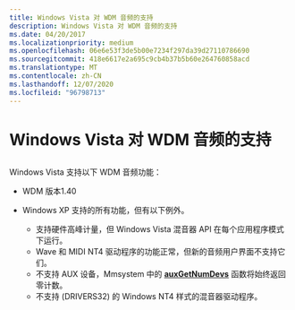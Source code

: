 ```yaml
---
title: Windows Vista 对 WDM 音频的支持
description: Windows Vista 对 WDM 音频的支持
ms.date: 04/20/2017
ms.localizationpriority: medium
ms.openlocfilehash: 06e6e53f3de5b00e7234f297da39d27110786690
ms.sourcegitcommit: 418e6617e2a695c9cb4b37b5b60e264760858acd
ms.translationtype: MT
ms.contentlocale: zh-CN
ms.lasthandoff: 12/07/2020
ms.locfileid: "96798713"
---
```

# <a name="windows-vista-support-for-wdm-audio"></a>Windows Vista 对 WDM 音频的支持


## <span id="windows_xp_support_for_wdm_audio"></span><span id="WINDOWS_XP_SUPPORT_FOR_WDM_AUDIO"></span>


Windows Vista 支持以下 WDM 音频功能：

-   WDM 版本1.40

-   Windows XP 支持的所有功能，但有以下例外。
    -   支持硬件高峰计量，但 Windows Vista 混音器 API 在每个应用程序模式下运行。
    -   Wave 和 MIDI NT4 驱动程序的功能正常，但新的音频用户界面不支持它们。
    -   不支持 AUX 设备，Mmsystem 中的 [**auxGetNumDevs**](/previous-versions/dd756713(v=vs.85)) 函数将始终返回零计数。
    -   不支持 (DRIVERS32) 的 Windows NT4 样式的混音器驱动程序。

 

